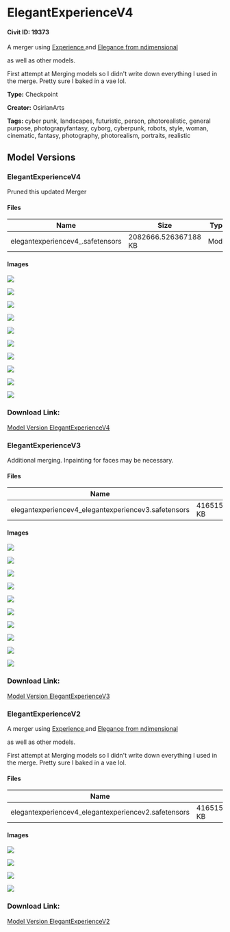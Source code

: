 # ElegantExperienceV4

#### Civit ID: 19373

<p>A merger using <a rel="ugc" href="https://civitai.com/models/5952/experience">Experience </a>and <a rel="ugc" href="https://civitai.com/models/5564/elegance">Elegance </a><a rel="ugc" href="https://civitai.com/user/ndimensional">from ndimensional</a></p><p>as well as other models. </p><p>First attempt at Merging models so I didn't write down everything I used in the merge. Pretty sure I baked in a vae lol.</p>

**Type:** Checkpoint

**Creator:** OsirianArts

**Tags:** cyber punk, landscapes, futuristic, person, photorealistic, general purpose, photograpyfantasy, cyborg, cyberpunk, robots, style, woman, cinematic, fantasy, photography, photorealism, portraits, realistic

## Model Versions

### ElegantExperienceV4

<p>Pruned this updated Merger</p>

#### Files

| Name | Size | Type | Format | Download Url | AutoV1 | AutoV2 | SHA256 | CRC32 | BLAKE3 |
| --- | --- | --- | --- | --- | --- | --- | --- | --- | --- |
| elegantexperiencev4_.safetensors | 2082666.526367188 KB | Model | SafeTensor | https://civitai.com/api/download/models/23546 | F0A4530C | 4B439029E0 | 4B439029E016D361AAB1680CC8222BB97F94E170597C23D37BC9CDB387621656 | C5B2B57F | 3CC3DFF81AD386F49E93FD3A46E470C7611A7A597068F8DB8846E632BA601EE4 |

#### Images

<p><img src="https://image.civitai.com/xG1nkqKTMzGDvpLrqFT7WA/8d2e9900-2fe4-4876-a172-e3b5eba54d00/width=450/256524.jpeg" /></p>

<p><img src="https://image.civitai.com/xG1nkqKTMzGDvpLrqFT7WA/8ca75c54-ef70-4f34-7a12-b19c1ecda200/width=450/255372.jpeg" /></p>

<p><img src="https://image.civitai.com/xG1nkqKTMzGDvpLrqFT7WA/6f5a2cf1-90b8-4802-bade-d95920b59b00/width=450/256523.jpeg" /></p>

<p><img src="https://image.civitai.com/xG1nkqKTMzGDvpLrqFT7WA/dbf21039-c7e5-4b90-5670-833424027c00/width=450/255371.jpeg" /></p>

<p><img src="https://image.civitai.com/xG1nkqKTMzGDvpLrqFT7WA/546af194-7954-4906-58a6-7e0030046500/width=450/255370.jpeg" /></p>

<p><img src="https://image.civitai.com/xG1nkqKTMzGDvpLrqFT7WA/5f4f5bb6-9de7-4b6f-a62b-ecf07008b000/width=450/256522.jpeg" /></p>

<p><img src="https://image.civitai.com/xG1nkqKTMzGDvpLrqFT7WA/844e0712-833f-4e21-5b46-935310ff1f00/width=450/255369.jpeg" /></p>

<p><img src="https://image.civitai.com/xG1nkqKTMzGDvpLrqFT7WA/43c85900-d022-4341-eb40-00ddfd858a00/width=450/256521.jpeg" /></p>

<p><img src="https://image.civitai.com/xG1nkqKTMzGDvpLrqFT7WA/b7205ced-f83e-42be-ec01-5c148b2a6400/width=450/255368.jpeg" /></p>

<p><img src="https://image.civitai.com/xG1nkqKTMzGDvpLrqFT7WA/1836ea46-1989-49f6-7b92-dd95f26f0d00/width=450/255367.jpeg" /></p>

### Download Link:

[Model Version ElegantExperienceV4](https://civitai.com/api/download/models/23546)

### ElegantExperienceV3

<p>Additional merging. Inpainting for faces may be necessary.</p>

#### Files

| Name | Size | Type | Format | Download Url | AutoV1 | AutoV2 | SHA256 | CRC32 | BLAKE3 |
| --- | --- | --- | --- | --- | --- | --- | --- | --- | --- |
| elegantexperiencev4_elegantexperiencev3.safetensors | 4165158.494140625 KB | Model | SafeTensor | https://civitai.com/api/download/models/23037 | 82C63706 | 44541CAC1D | 44541CAC1D3020E1DD47C60B22E7895E64F8224CB58A41C94A3830AD75D9EADD | 6516E5E0 | A7FB4ADA4F6FD79390AFD73ED36EE79387FB7BF52D3C340CD6C746752AEA767E |

#### Images

<p><img src="https://image.civitai.com/xG1nkqKTMzGDvpLrqFT7WA/63113a51-f9ed-41c8-2d29-a465533efe00/width=450/249748.jpeg" /></p>

<p><img src="https://image.civitai.com/xG1nkqKTMzGDvpLrqFT7WA/ee664278-d230-4463-2d89-c1abf3859f00/width=450/249075.jpeg" /></p>

<p><img src="https://image.civitai.com/xG1nkqKTMzGDvpLrqFT7WA/3bff96d7-daf1-43a0-64bb-a352c87e7a00/width=450/249074.jpeg" /></p>

<p><img src="https://image.civitai.com/xG1nkqKTMzGDvpLrqFT7WA/5038f890-d56f-4d08-a4b7-447bfe46cc00/width=450/249073.jpeg" /></p>

<p><img src="https://image.civitai.com/xG1nkqKTMzGDvpLrqFT7WA/906320b9-506d-4084-da0a-0e2cf65d3800/width=450/249072.jpeg" /></p>

<p><img src="https://image.civitai.com/xG1nkqKTMzGDvpLrqFT7WA/b83b1688-70fe-4e6b-8931-756118caae00/width=450/249071.jpeg" /></p>

<p><img src="https://image.civitai.com/xG1nkqKTMzGDvpLrqFT7WA/0ec65769-635b-46f3-d9dc-3aeee5845f00/width=450/249070.jpeg" /></p>

<p><img src="https://image.civitai.com/xG1nkqKTMzGDvpLrqFT7WA/892e17f7-23b8-44ee-da54-7a473bcf9800/width=450/249069.jpeg" /></p>

<p><img src="https://image.civitai.com/xG1nkqKTMzGDvpLrqFT7WA/2bbc8c1c-ab02-439b-ab28-12544e24e900/width=450/249068.jpeg" /></p>

<p><img src="https://image.civitai.com/xG1nkqKTMzGDvpLrqFT7WA/a1733959-7dc7-41bc-c701-11980415ee00/width=450/249067.jpeg" /></p>

### Download Link:

[Model Version ElegantExperienceV3](https://civitai.com/api/download/models/23037)

### ElegantExperienceV2

<p>A merger using <a target="_blank" rel="ugc" href="https://civitai.com/models/5952/experience">Experience </a>and <a target="_blank" rel="ugc" href="https://civitai.com/models/5564/elegance">Elegance </a><a target="_blank" rel="ugc" href="https://civitai.com/user/ndimensional">from ndimensional</a></p><p>as well as other models. </p><p>First attempt at Merging models so I didn't write down everything I used in the merge. Pretty sure I baked in a vae lol.</p>

#### Files

| Name | Size | Type | Format | Download Url | AutoV1 | AutoV2 | SHA256 | CRC32 | BLAKE3 |
| --- | --- | --- | --- | --- | --- | --- | --- | --- | --- |
| elegantexperiencev4_elegantexperiencev2.safetensors | 4165158.494140625 KB | Model | SafeTensor | https://civitai.com/api/download/models/22986 | 4CA2026E | F26A9B3730 | F26A9B37309759EC4DA29AC2456EC6719A2E13E4277D01DA544E6B108C20F951 | 46CCDC5C | CF9B1A26C549E884740F5424F6BE99795064EF2E7944FECCC427AEDB83C2DD41 |

#### Images

<p><img src="https://image.civitai.com/xG1nkqKTMzGDvpLrqFT7WA/dd6f48ab-42df-4e12-72b8-43965013ec00/width=450/248509.jpeg" /></p>

<p><img src="https://image.civitai.com/xG1nkqKTMzGDvpLrqFT7WA/cbc7e8f1-5870-494d-0fa7-787a2bcb0000/width=450/248512.jpeg" /></p>

<p><img src="https://image.civitai.com/xG1nkqKTMzGDvpLrqFT7WA/e3164cff-2669-4b8a-fc06-f4f1553cf100/width=450/248511.jpeg" /></p>

<p><img src="https://image.civitai.com/xG1nkqKTMzGDvpLrqFT7WA/2ba6314f-f2bf-43f8-5436-f7f5d1406300/width=450/248510.jpeg" /></p>

### Download Link:

[Model Version ElegantExperienceV2](https://civitai.com/api/download/models/22986)

